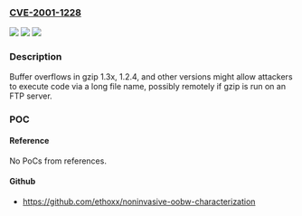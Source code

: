 ### [CVE-2001-1228](https://cve.mitre.org/cgi-bin/cvename.cgi?name=CVE-2001-1228)
![](https://img.shields.io/static/v1?label=Product&message=n%2Fa&color=blue)
![](https://img.shields.io/static/v1?label=Version&message=n%2Fa&color=blue)
![](https://img.shields.io/static/v1?label=Vulnerability&message=n%2Fa&color=brighgreen)

### Description

Buffer overflows in gzip 1.3x, 1.2.4, and other versions might allow attackers to execute code via a long file name, possibly remotely if gzip is run on an FTP server.

### POC

#### Reference
No PoCs from references.

#### Github
- https://github.com/ethoxx/noninvasive-oobw-characterization

